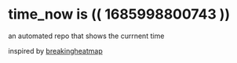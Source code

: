 # time_now is (( 1685998800743 ))

an automated repo that shows the currnent time

inspired by [breakingheatmap](https://github.com/breakingheatmap/breakingheatmap)